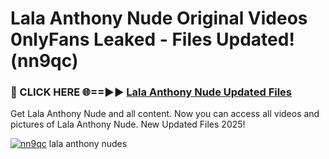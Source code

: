 # Lala Anthony Nude Original Videos 0nlyFans Leaked - Files Updated! (nn9qc)

<h3>🔴 CLICK HERE 🌐==►► <a href="https://tinyurl.com/4mcuefdz" rel="nofollow">Lala Anthony Nude Updated Files</a></h3>

Get Lala Anthony Nude and all content. Now you can access all videos and pictures of Lala Anthony Nude. New Updated Files 2025!

[![nn9qc](https://i.imgur.com/StAQSOY.gif)](https://tinyurl.com/4mcuefdz)
lala anthony nudes